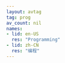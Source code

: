 ```yaml
---
layout: avtag
tag: prog
av_count: nil
names:
- lid: en-US
  res: "Programming"
- lid: zh-CN
  res: "编程"
---
```


